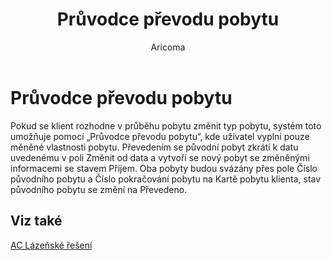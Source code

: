 ﻿---
    title: "Průvodce převodu pobytu"
    author: Aricoma
    ms.date: 04/30/2018
    ms.topic: article
    ms.prod: dynamics-nav-2017
    ms.contentlocale: cs-cz
    ms.lasthandoff: 04/30/2018
---

# Průvodce převodu pobytu

Pokud se klient rozhodne v průběhu pobytu změnit typ pobytu, systém toto umožňuje pomocí „Průvodce převodu pobytu“, kde uživatel vyplní pouze měněné vlastnosti pobytu. Převedením se původní pobyt zkrátí k datu uvedenému v poli Změnit od data a vytvoří se nový pobyt se změněnými informacemi se stavem Příjem. Oba pobyty budou svázány přes pole Číslo původního pobytu a Číslo pokračování pobytu na Kartě pobytu klienta, stav původního pobytu se změní na Převedeno. 


## <a name="see-also"></a>Viz také
[AC Lázeňské řešení](ac-spa-solution.md)